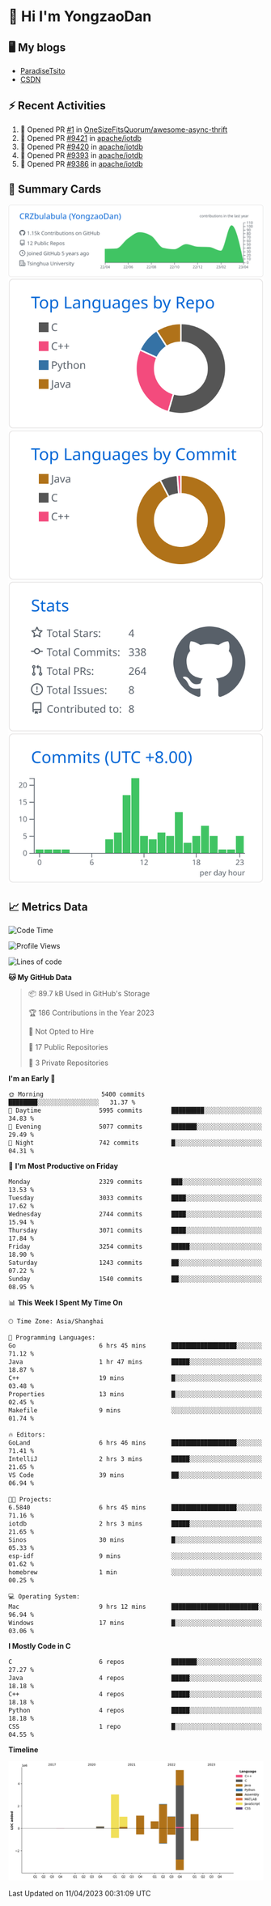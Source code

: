 # 👋 Hi I'm YongzaoDan

## 🖥 My blogs
  + [ParadiseTsito](https://www.paradisetsito.love/)
  + [CSDN](https://blog.csdn.net/CRZbulabula?type=blog)

## ⚡ Recent Activities
<!--START_SECTION:activity-->
1. 💪 Opened PR [#1](https://github.com/OneSizeFitsQuorum/awesome-async-thrift/pull/1) in [OneSizeFitsQuorum/awesome-async-thrift](https://github.com/OneSizeFitsQuorum/awesome-async-thrift)
2. 💪 Opened PR [#9421](https://github.com/apache/iotdb/pull/9421) in [apache/iotdb](https://github.com/apache/iotdb)
3. 💪 Opened PR [#9420](https://github.com/apache/iotdb/pull/9420) in [apache/iotdb](https://github.com/apache/iotdb)
4. 💪 Opened PR [#9393](https://github.com/apache/iotdb/pull/9393) in [apache/iotdb](https://github.com/apache/iotdb)
5. 💪 Opened PR [#9386](https://github.com/apache/iotdb/pull/9386) in [apache/iotdb](https://github.com/apache/iotdb)
<!--END_SECTION:activity-->

## 🎑 Summary Cards

[![](https://raw.githubusercontent.com/CRZbulabula/CRZbulabula/main/profile-summary-card-output/github/0-profile-details.svg)](https://github.com/vn7n24fzkq/github-profile-summary-cards)
[![](https://raw.githubusercontent.com/CRZbulabula/CRZbulabula/main/profile-summary-card-output/github/1-repos-per-language.svg)](https://github.com/vn7n24fzkq/github-profile-summary-cards) [![](https://raw.githubusercontent.com/CRZbulabula/CRZbulabula/main/profile-summary-card-output/github/2-most-commit-language.svg)](https://github.com/vn7n24fzkq/github-profile-summary-cards)
[![](https://raw.githubusercontent.com/CRZbulabula/CRZbulabula/main/profile-summary-card-output/github/3-stats.svg)](https://github.com/vn7n24fzkq/github-profile-summary-cards) [![](https://raw.githubusercontent.com/CRZbulabula/CRZbulabula/main/profile-summary-card-output/github/4-productive-time.svg)](https://github.com/vn7n24fzkq/github-profile-summary-cards)

## 📈 Metrics Data

<!--START_SECTION:waka-->
![Code Time](http://img.shields.io/badge/Code%20Time-43%20hrs%203%20mins-blue)

![Profile Views](http://img.shields.io/badge/Profile%20Views-4-blue)

![Lines of code](https://img.shields.io/badge/From%20Hello%20World%20I%27ve%20Written-15.6%20million%20lines%20of%20code-blue)

**🐱 My GitHub Data** 

> 📦 89.7 kB Used in GitHub's Storage 
 > 
> 🏆 186 Contributions in the Year 2023
 > 
> 🚫 Not Opted to Hire
 > 
> 📜 17 Public Repositories 
 > 
> 🔑 3 Private Repositories 
 > 
**I'm an Early 🐤** 

```text
🌞 Morning                5400 commits        ████████░░░░░░░░░░░░░░░░░   31.37 % 
🌆 Daytime                5995 commits        █████████░░░░░░░░░░░░░░░░   34.83 % 
🌃 Evening                5077 commits        ███████░░░░░░░░░░░░░░░░░░   29.49 % 
🌙 Night                  742 commits         █░░░░░░░░░░░░░░░░░░░░░░░░   04.31 % 
```
📅 **I'm Most Productive on Friday** 

```text
Monday                   2329 commits        ███░░░░░░░░░░░░░░░░░░░░░░   13.53 % 
Tuesday                  3033 commits        ████░░░░░░░░░░░░░░░░░░░░░   17.62 % 
Wednesday                2744 commits        ████░░░░░░░░░░░░░░░░░░░░░   15.94 % 
Thursday                 3071 commits        ████░░░░░░░░░░░░░░░░░░░░░   17.84 % 
Friday                   3254 commits        █████░░░░░░░░░░░░░░░░░░░░   18.90 % 
Saturday                 1243 commits        ██░░░░░░░░░░░░░░░░░░░░░░░   07.22 % 
Sunday                   1540 commits        ██░░░░░░░░░░░░░░░░░░░░░░░   08.95 % 
```


📊 **This Week I Spent My Time On** 

```text
🕑︎ Time Zone: Asia/Shanghai

💬 Programming Languages: 
Go                       6 hrs 45 mins       ██████████████████░░░░░░░   71.12 % 
Java                     1 hr 47 mins        █████░░░░░░░░░░░░░░░░░░░░   18.87 % 
C++                      19 mins             █░░░░░░░░░░░░░░░░░░░░░░░░   03.48 % 
Properties               13 mins             █░░░░░░░░░░░░░░░░░░░░░░░░   02.45 % 
Makefile                 9 mins              ░░░░░░░░░░░░░░░░░░░░░░░░░   01.74 % 

🔥 Editors: 
GoLand                   6 hrs 46 mins       ██████████████████░░░░░░░   71.41 % 
IntelliJ                 2 hrs 3 mins        █████░░░░░░░░░░░░░░░░░░░░   21.65 % 
VS Code                  39 mins             ██░░░░░░░░░░░░░░░░░░░░░░░   06.94 % 

🐱‍💻 Projects: 
6.5840                   6 hrs 45 mins       ██████████████████░░░░░░░   71.16 % 
iotdb                    2 hrs 3 mins        █████░░░░░░░░░░░░░░░░░░░░   21.65 % 
Sinos                    30 mins             █░░░░░░░░░░░░░░░░░░░░░░░░   05.33 % 
esp-idf                  9 mins              ░░░░░░░░░░░░░░░░░░░░░░░░░   01.62 % 
homebrew                 1 min               ░░░░░░░░░░░░░░░░░░░░░░░░░   00.25 % 

💻 Operating System: 
Mac                      9 hrs 12 mins       ████████████████████████░   96.94 % 
Windows                  17 mins             █░░░░░░░░░░░░░░░░░░░░░░░░   03.06 % 
```

**I Mostly Code in C** 

```text
C                        6 repos             ███████░░░░░░░░░░░░░░░░░░   27.27 % 
Java                     4 repos             █████░░░░░░░░░░░░░░░░░░░░   18.18 % 
C++                      4 repos             █████░░░░░░░░░░░░░░░░░░░░   18.18 % 
Python                   4 repos             █████░░░░░░░░░░░░░░░░░░░░   18.18 % 
CSS                      1 repo              █░░░░░░░░░░░░░░░░░░░░░░░░   04.55 % 
```



**Timeline**

![Lines of Code chart](https://raw.githubusercontent.com/CRZbulabula/CRZbulabula/main/assets/bar_graph.png)


 Last Updated on 11/04/2023 00:31:09 UTC
<!--END_SECTION:waka-->


